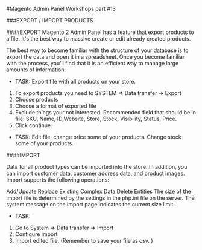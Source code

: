 #Magento Admin Panel Workshops part #13

###EXPORT / IMPORT PRODUCTS


####EXPORT
Magento 2 Admin Panel has a feature that export products to a file. It's the best way to massive create or edit already created products.

The best way to become familiar with the structure of your database is to export the data and open it in a spreadsheet. Once you become familiar with the process, you’ll find that it is an efficient way to manage large amounts of information.

* TASK:
Export file with all products on your store. 

1. To export products you need to
SYSTEM => Data transfer => Export
2. Choose products
3. Choose a format of exported file
4. Exclude things your not interested. 
Recommended field that should be in file: SKU, Name, ID,Website, Store, Stock, Visibility, Status, Price. 
5. Click continue.

* TASK:
Edit file, change price some of your products. 
Change stock some of your products.

####IMPORT

Data for all product types can be imported into the store. In addition, you can import customer data, customer address data, and product images. Import supports the following operations:

Add/Update
Replace Existing Complex Data
Delete Entities
The size of the import file is determined by the settings in the php.ini file on the server. The system message on the Import page indicates the current size limit.

* TASK:
1. Go to System => Data transfer => Import 
2. Configure import
3. Import edited file.
(Remember to save your file as csv. )
